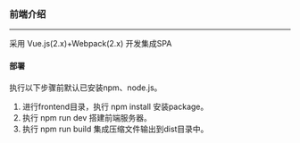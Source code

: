 ### 前端介绍
***

采用 Vue.js(2.x)+Webpack(2.x) 开发集成SPA

#### 部署

执行以下步骤前默认已安装npm、node.js。

1. 进行frontend目录，执行 npm install 安装package。
1. 执行 npm run dev 搭建前端服务器。
1. 执行 npm run build 集成压缩文件输出到dist目录中。
